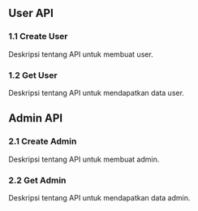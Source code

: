 ## User API

### 1.1 Create User

Deskripsi tentang API untuk membuat user.

### 1.2 Get User

Deskripsi tentang API untuk mendapatkan data user.

## Admin API

### 2.1 Create Admin

Deskripsi tentang API untuk membuat admin.

### 2.2 Get Admin

Deskripsi tentang API untuk mendapatkan data admin.
